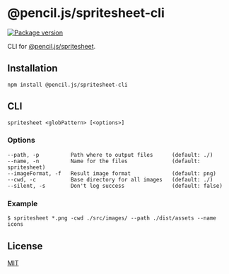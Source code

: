 # @pencil.js/spritesheet-cli

[![Package version](https://flat.badgen.net/npm/v/@pencil.js/spritesheet-cli)](https://www.npmjs.com/package/@pencil.js/spritesheet-cli)

CLI for [@pencil.js/spritesheet](https://github.com/pencil-js/spritesheet).

## Installation

    npm install @pencil.js/spritesheet-cli

## CLI

    spritesheet <globPattern> [<options>]

### Options

    --path, -p          Path where to output files      (default: ./)
    --name, -n          Name for the files              (default: spritesheet)
    --imageFormat, -f   Result image format             (default: png)
    --cwd, -c           Base directory for all images   (default: ./)
    --silent, -s        Don't log success               (default: false)

### Example

    $ spritesheet *.png -cwd ./src/images/ --path ./dist/assets --name icons

## License

[MIT](license)
